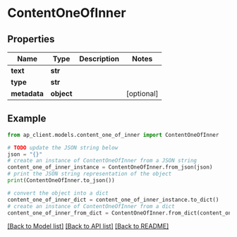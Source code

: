 # ContentOneOfInner


## Properties

Name | Type | Description | Notes
------------ | ------------- | ------------- | -------------
**text** | **str** |  | 
**type** | **str** |  | 
**metadata** | **object** |  | [optional] 

## Example

```python
from ap_client.models.content_one_of_inner import ContentOneOfInner

# TODO update the JSON string below
json = "{}"
# create an instance of ContentOneOfInner from a JSON string
content_one_of_inner_instance = ContentOneOfInner.from_json(json)
# print the JSON string representation of the object
print(ContentOneOfInner.to_json())

# convert the object into a dict
content_one_of_inner_dict = content_one_of_inner_instance.to_dict()
# create an instance of ContentOneOfInner from a dict
content_one_of_inner_from_dict = ContentOneOfInner.from_dict(content_one_of_inner_dict)
```
[[Back to Model list]](../README.md#documentation-for-models) [[Back to API list]](../README.md#documentation-for-api-endpoints) [[Back to README]](../README.md)


